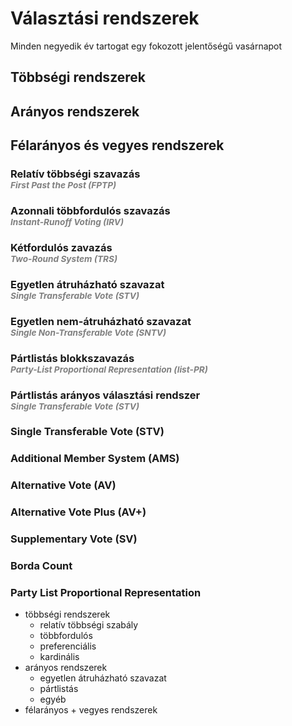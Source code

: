 # Választási rendszerek

Minden negyedik év tartogat egy fokozott jelentőségű vasárnapot

## Többségi rendszerek
## Arányos rendszerek
## Félarányos és vegyes rendszerek

### Relatív többségi szavazás<br><sup style="color:gray">*First Past the Post (FPTP)*</sup>

### Azonnali többfordulós szavazás<br><sup style="color:gray">*Instant-Runoff Voting (IRV)*</sup>

### Kétfordulós zavazás<br><sup style="color:gray">*Two-Round System (TRS)*</sup>

### Egyetlen átruházható szavazat<br><sup style="color:gray">*Single Transferable Vote (STV)*</sup>

### Egyetlen nem-átruházható szavazat<br><sup style="color:gray">*Single Non-Transferable Vote (SNTV)*</sup>

### Pártlistás blokkszavazás<br><sup style="color:gray">*Party-List Proportional Representation (list-PR)*</sup>

### Pártlistás arányos választási rendszer<br><sup style="color:gray">*Single Transferable Vote (STV)*</sup>


### Single Transferable Vote (STV)
### Additional Member System (AMS)
### Alternative Vote (AV)
### Alternative Vote Plus (AV+)
### Supplementary Vote (SV)
### Borda Count
### Party List Proportional Representation




- többségi rendszerek
    - relatív többségi szabály
    - többfordulós
    - preferenciális
    - kardinális
- arányos rendszerek
    - egyetlen átruházható szavazat
    - pártlistás
    - egyéb
- félarányos + vegyes rendszerek